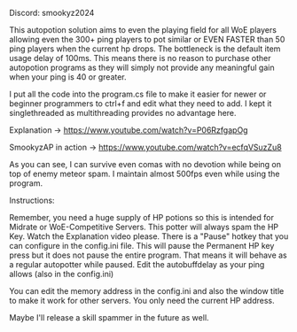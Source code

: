 Discord: smookyz2024

This autopotion solution aims to even the playing field for all WoE players allowing even the 300+ ping players to pot similar or EVEN FASTER than 50 ping players when the current hp drops.
The bottleneck is the default item usage delay of 100ms. This means there is no reason to purchase other autopotion programs as they will simply not provide any meaningful gain when your ping is 40 or greater.

I put all the code into the program.cs file to make it easier for newer or beginner programmers to ctrl+f and edit what they need to add. I kept it singlethreaded as multithreading provides no advantage here.

Explanation -> https://www.youtube.com/watch?v=P06RzfgapOg

SmookyzAP in action -> https://www.youtube.com/watch?v=ecfqVSuzZu8

As you can see, I can survive even comas with no devotion while being on top of enemy meteor spam. I maintain almost 500fps even while using the program.

Instructions:

Remember, you need a huge supply of HP potions so this is intended for Midrate or WoE-Competitive Servers.
This potter will always spam the HP Key. Watch the Explanation video please.
There is a "Pause" hotkey that you can configure in the config.ini file. This will pause the Permanent HP key press but it does not pause the entire program. That means it will behave as a regular autopotter while paused.
Edit the autobuffdelay as your ping allows (also in the config.ini)

You can edit the memory address in the config.ini and also the window title to make it work for other servers. You only need the current HP address. 

Maybe I'll release a skill spammer in the future as well.
